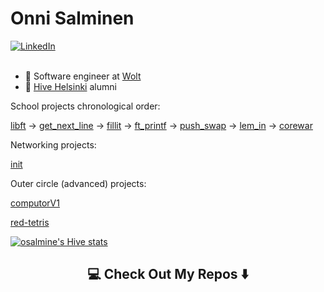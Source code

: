 <h1>Onni Salminen</h1>
<a href="https://www.linkedin.com/in/onni-salminen/" target="_blank"><img src="https://img.shields.io/badge/LinkedIn-%230077B5.svg?&style=flat-square&logo=linkedin&logoColor=white" alt="LinkedIn"></a>
<br />
<br />

- 🚀 Software engineer at <a href="https://wolt.com/">Wolt</a>
- 🌱 <a href="https://www.hive.fi/en/">Hive Helsinki</a> alumni

School projects chronological order:

[libft](https://github.com/osalmine/libft) -> [get_next_line](https://github.com/osalmine/get_next_line) -> [fillit](https://github.com/osalmine/fillit) -> [ft_printf](https://github.com/osalmine/ft_printf) -> [push_swap](https://github.com/osalmine/push_swap) -> [lem_in](https://github.com/osalmine/lem_in) -> [corewar](https://github.com/csphilli/Corewar)

Networking projects:

[init](https://github.com/osalmine/init)

Outer circle (advanced) projects:

[computorV1](https://github.com/osalmine/computorV1)

[red-tetris](https://github.com/osalmine/red-tetris)

[![osalmine's Hive stats](https://badge42.coday.fr/api/v2/clysm3yyz5816201p4sqs880rw/stats?cursusId=21&coalitionId=56)](https://github.com/Coday-meric/badge42)

<h2  align="center">💻 Check Out My Repos ⬇️ </h2>
